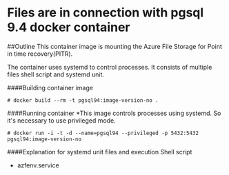 Files are in connection with pgsql 9.4 docker container
======================
##Outline
This container image is mounting the Azure File Storage for Point in time recovery(PITR).

The container uses systemd to control processes.
It consists of multiple files shell script and systemd unit.

####Building  container image
```
# docker build --rm -t pgsql94:image-version-no .
```
####Running container
*This image controls processes using systemd. So it's necessary to use privileged mode.
```
# docker run -i -t -d --name=pgsql94 --privileged -p 5432:5432 pgsql94:image-version-no
```

####Explanation for systemd unit files and execution Shell script
* azfenv.service
